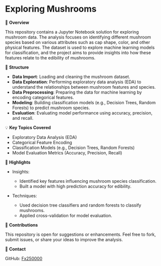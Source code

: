 # Exploring Mushrooms

📝 **Overview**

This repository contains a Jupyter Notebook solution for exploring mushroom data. The analysis focuses on identifying different mushroom species based on various attributes such as cap shape, color, and other physical features. The dataset is used to explore machine learning models for classification, and the project aims to provide insights into how these features relate to the edibility of mushrooms.

📂 **Structure**

- **Data Import**: Loading and cleaning the mushroom dataset.
- **Data Exploration**: Performing exploratory data analysis (EDA) to understand the relationships between mushroom features and species.
- **Data Preprocessing**: Preparing the data for machine learning by encoding categorical features.
- **Modeling**: Building classification models (e.g., Decision Trees, Random Forests) to predict mushroom species.
- **Evaluation**: Evaluating model performance using accuracy, precision, and recall.

💡 **Key Topics Covered**

- Exploratory Data Analysis (EDA)
- Categorical Feature Encoding
- Classification Models (e.g., Decision Trees, Random Forests)
- Model Evaluation Metrics (Accuracy, Precision, Recall)

🚀 **Highlights**

- Insights:
  - Identified key features influencing mushroom species classification.
  - Built a model with high prediction accuracy for edibility.
  
- Techniques:
  - Used decision tree classifiers and random forests to classify mushrooms.
  - Applied cross-validation for model evaluation.

🤝 **Contributions**

This repository is open for suggestions or enhancements. Feel free to fork, submit issues, or share your ideas to improve the analysis.

🔗 **Contact**

GitHub: [Fx250000](https://github.com/Fx250000)
